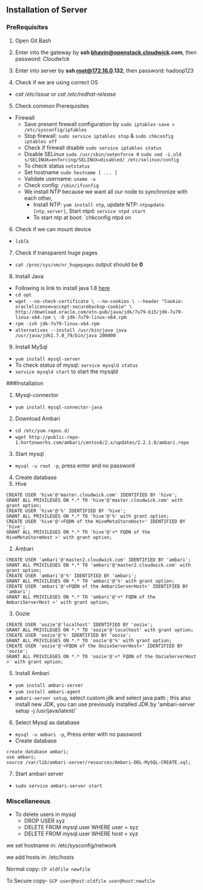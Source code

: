 ## Installation of Server

### PreRequisites

1. Open Git Bash

2. Enter into the gateway by __ssh bhavin@openstack.cloudwick.com__, then password: _Cloudw!ck_

3. Enter into server by __ssh root@172.16.0.132__, then password: hadoop123

4. Check if we are using correct OS
  * _cat /etc/issue_   or _cat /etc/redhat-release_

5. Check common Prerequisites
  * Firewall
    * Save present firewall configuration by `sudo iptables-save > /etc/sysconfig/iptables`
    * Stop firewall: `sudo service iptables stop` & `sudo chkconfig iptables off`
    * Check if firewall disable `sudo service iptables status`
    * Disable SELinux `sudo /usr/sbin/setenforce 0`
      `sudo sed -i.old s/SELINUX=enforcing/SELINUX=disabled/ /etc/selinux/config`
    * To check status `setstatus`
    * Set hostname `sudo hostname [ ... ]`
    * Validate username: `uname -a`
    * Check config: `/sbin/ifconfig`
    * We install NTP because we want all our node to synchronize with each other,
      * Install NTP: `yum install ntp`, update NTP: `ntpupdate [ntp_server]`, Start ntpd: `service ntpd start`
      * To start ntp at boot: `chkconfig ntpd on  

6. Check if we can mount device
  * `lsblk`

7. Check if transparent huge pages
  * `cat /proc/sys/vm/nr_hugepages` output should be __0__

8. Install Java
  * Following is link to install java 1.8 [here](http://tecadmin.net/install-java-8-on-centos-rhel-and-fedora/#)
  * `cd opt`
  * `wget --no-check-certificate \
     --no-cookies \
     --header "Cookie: oraclelicense=accept-securebackup-cookie" \
     http://download.oracle.com/otn-pub/java/jdk/7u79-b15/jdk-7u79-linux-x64.rpm \
     -O jdk-7u79-linux-x64.rpm`
  * `rpm -ivh jdk-7u79-linux-x64.rpm`
  * `alternatives --install /usr/bin/java java /usr/java/jdk1.7.0_79/bin/java 200000`

9. Install MySql
  * `yum install mysql-server`
  *  To check status of mysql: `service mysqld status`
  * `service mysqld start` to start the mysqld

###Installation

1. Mysql-connector
  * `yum install mysql-connector-java`

2. Download Ambari
  * `cd /etc/yum.repos.d/`
  * `wget http://public-repo-1.hortonworks.com/ambari/centos6/2.x/updates/2.2.1.0/ambari.repo`

3. Start mysql
  * `mysql -u root -p`, press enter and no password

4. Create database
  1. Hive
```mysql
CREATE USER 'hive'@'master.cloudwick.com' IDENTIFIED BY 'hive';
GRANT ALL PRIVILEGES ON *.* TO 'hive'@'master.cloudwick.com' with grant option;
CREATE USER 'hive'@'%' IDENTIFIED BY 'hive';
GRANT ALL PRIVILEGES ON *.* TO 'hive'@'%' with grant option;
CREATE USER 'hive'@'<FQDN of the HiveMetaStoreHost>' IDENTIFIED BY
'hive';
GRANT ALL PRIVILEGES ON *.* TO 'hive'@'<* FQDN of the
HiveMetaStoreHost >' with grant option; 
```

  2. Ambari
```mysql
CREATE USER 'ambari'@'master2.cloudwick.com' IDENTIFIED BY 'ambari';
GRANT ALL PRIVILEGES ON *.* TO 'ambari'@'master2.cloudwick.com' with grant option;
CREATE USER 'ambari'@'%' IDENTIFIED BY 'ambari';
GRANT ALL PRIVILEGES ON *.* TO 'ambari'@'%' with grant option;
CREATE USER 'ambari'@'<FQDN of the AmbariServerHost>' IDENTIFIED BY
'ambari';
GRANT ALL PRIVILEGES ON *.* TO 'ambari'@'<* FQDN of the
AmbariServerHost >' with grant option; 
```

  3. Oozie
```mysql
CREATE USER 'oozie'@'localhost' IDENTIFIED BY 'oozie';
GRANT ALL PRIVILEGES ON *.* TO 'oozie'@'localhost' with grant option;
CREATE USER 'oozie'@'%' IDENTIFIED BY 'oozie';
GRANT ALL PRIVILEGES ON *.* TO 'oozie'@'%' with grant option;
CREATE USER 'oozie'@'<FQDN of the OozieServerHost>' IDENTIFIED BY
'oozie';
GRANT ALL PRIVILEGES ON *.* TO 'oozie'@'<* FQDN of the OozieServerHost
>' with grant option;
```

5. Install Ambari 
  * `yum install ambari-server`
  * `yum install ambari-agent`
  * `ambari-server setup`, select custom jdk and select java path ; this also install new JDK, you can use previously installed JDK by
	'ambari-server setup -j /usr/java/latest/`

6. Select Mysql as database
  * `mysql -u ambari -p`, Press enter with no password
  * Create database

```mysql
create database ambari;
use ambari;
source /var/lib/ambari-server/resources/Ambari-DDL-MySQL-CREATE.sql;
```

7. Start ambari server
  * `sudo service ambari-server start`





### Miscellaneous

* To delete users in mysql
  * DROP USER xyz
  * DELETE FROM mysql.user WHERE user = xyz
  * DELETE FROM mysql.user WHERE host = xyz

we set hostname in: /etc/sysconfig/network

we add hosts in: /etc/hosts

Normal copy: `CP oldfile newfile`

To Secure copy-  `SCP user@host:oldfile user@host:newfile`
